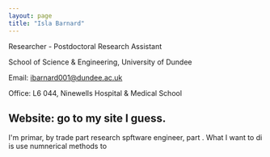 ```yaml
---
layout: page
title: "Isla Barnard"
---
```


Researcher - Postdoctoral Research Assistant

School of Science & Engineering, University of Dundee

Email: ibarnard001@dundee.ac.uk

Office: L6 044, Ninewells Hospital & Medical School

Website: go to my site I guess.
---

I'm primar, by trade part research spftware engineer, part . What I want to di is use numnerical methods to
